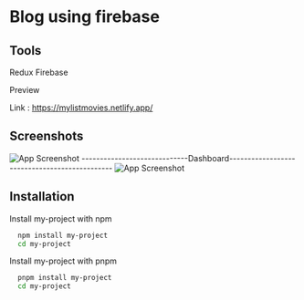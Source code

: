 # Blog using firebase 

## Tools
 Redux
 Firebase
 

Preview

Link : https://mylistmovies.netlify.app/

## Screenshots

![App Screenshot](https://i.ibb.co/ZTJ4cmC/Screenshot-2023-01-06-at-20-01-25-Vite-React.png)
-----------------------------Dashboard----------------------------------------------
![App Screenshot](https://i.ibb.co/DtSPkSv/Screenshot-2023-01-06-at-20-01-17-Vite-React.png)





## Installation

Install my-project with npm 

```bash
  npm install my-project
  cd my-project
```
Install my-project with pnpm  

```bash
  pnpm install my-project
  cd my-project
```
    
